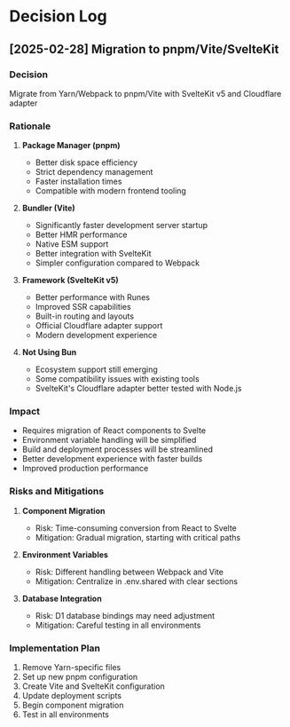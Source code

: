 # Decision Log

## [2025-02-28] Migration to pnpm/Vite/SvelteKit

### Decision
Migrate from Yarn/Webpack to pnpm/Vite with SvelteKit v5 and Cloudflare adapter

### Rationale
1. **Package Manager (pnpm)**
   - Better disk space efficiency
   - Strict dependency management
   - Faster installation times
   - Compatible with modern frontend tooling

2. **Bundler (Vite)**
   - Significantly faster development server startup
   - Better HMR performance
   - Native ESM support
   - Better integration with SvelteKit
   - Simpler configuration compared to Webpack

3. **Framework (SvelteKit v5)**
   - Better performance with Runes
   - Improved SSR capabilities
   - Built-in routing and layouts
   - Official Cloudflare adapter support
   - Modern development experience

4. **Not Using Bun**
   - Ecosystem support still emerging
   - Some compatibility issues with existing tools
   - SvelteKit's Cloudflare adapter better tested with Node.js

### Impact
- Requires migration of React components to Svelte
- Environment variable handling will be simplified
- Build and deployment processes will be streamlined
- Better development experience with faster builds
- Improved production performance

### Risks and Mitigations
1. **Component Migration**
   - Risk: Time-consuming conversion from React to Svelte
   - Mitigation: Gradual migration, starting with critical paths

2. **Environment Variables**
   - Risk: Different handling between Webpack and Vite
   - Mitigation: Centralize in .env.shared with clear sections

3. **Database Integration**
   - Risk: D1 database bindings may need adjustment
   - Mitigation: Careful testing in all environments

### Implementation Plan
1. Remove Yarn-specific files
2. Set up new pnpm configuration
3. Create Vite and SvelteKit configuration
4. Update deployment scripts
5. Begin component migration
6. Test in all environments